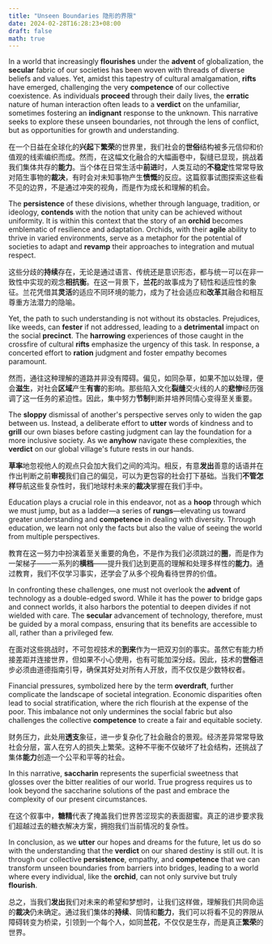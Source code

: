 ```yaml
---
title: "Unseen Boundaries 隐形的界限"
date: 2024-02-28T16:28:23+08:00
draft: false
math: true
---
```


In a world that increasingly **flourishes** under the **advent** of globalization, the **secular** fabric of our societies has been woven with threads of diverse beliefs and values. Yet, amidst this tapestry of cultural amalgamation, **rifts** have emerged, challenging the very **competence** of our collective coexistence. As individuals **proceed** through their daily lives, the **erratic** nature of human interaction often leads to a **verdict** on the unfamiliar, sometimes fostering an **indignant** response to the unknown. This narrative seeks to explore these unseen boundaries, not through the lens of conflict, but as opportunities for growth and understanding.

在一个日益在全球化的**兴起**下**繁荣**的世界里，我们社会的**世俗**结构被多元信仰和价值观的线索编织而成。然而，在这幅文化融合的大幅画卷中，裂缝已显现，挑战着我们集体共存的**能力**。当个体在日常生活中**前进**时，人类互动的**不稳定**性常常导致对陌生事物的**裁决**，有时会对未知事物产生**愤慨**的反应。这篇叙事试图探索这些看不见的边界，不是通过冲突的视角，而是作为成长和理解的机会。

The **persistence** of these divisions, whether through language, tradition, or ideology, **contends** with the notion that unity can be achieved without uniformity. It is within this context that the story of an **orchid** becomes emblematic of resilience and adaptation. Orchids, with their **agile** ability to thrive in varied environments, serve as a metaphor for the potential of societies to adapt and **revamp** their approaches to integration and mutual respect.

这些分歧的**持续**存在，无论是通过语言、传统还是意识形态，都与统一可以在非一致性中实现的观念**相抗衡**。在这一背景下，**兰花**的故事成为了韧性和适应性的象征。兰花凭借其**灵活**的适应不同环境的能力，成为了社会适应和**改革**其融合和相互尊重方法潜力的隐喻。

Yet, the path to such understanding is not without its obstacles. Prejudices, like weeds, can **fester** if not addressed, leading to a **detrimental** impact on the social **precinct**. The **harrowing** experiences of those caught in the crossfire of cultural **rifts** emphasize the urgency of this task. In response, a concerted effort to **ration** judgment and foster empathy becomes paramount.

然而，通往这种理解的道路并非没有障碍。偏见，如同杂草，如果不加以处理，便会**滋生**，对社会**区域**产生**有害**的影响。那些陷入文化**裂缝**交火线的人的**悲惨**经历强调了这一任务的紧迫性。因此，集中努力**节制**判断并培养同情心变得至关重要。

The **sloppy** dismissal of another's perspective serves only to widen the gap between us. Instead, a deliberate effort to **utter** words of kindness and to **grill** our own biases before casting judgment can lay the foundation for a more inclusive society. As we **anyhow** navigate these complexities, the **verdict** on our global village's future rests in our hands.

**草率**地忽视他人的观点只会加大我们之间的鸿沟。相反，有意**发出**善意的话语并在作出判断之前**审视**我们自己的偏见，可以为更包容的社会打下基础。当我们**不管怎样**导航这些复杂性时，我们地球村未来的**裁决**掌握在我们手中。

Education plays a crucial role in this endeavor, not as a **hoop** through which we must jump, but as a ladder—a series of **rungs**—elevating us toward greater understanding and **competence** in dealing with diversity. Through education, we learn not only the facts but also the value of seeing the world from multiple perspectives.

教育在这一努力中扮演着至关重要的角色，不是作为我们必须跳过的**圈**，而是作为一架梯子——一系列的**横档**——提升我们达到更高的理解和处理多样性的**能力**。通过教育，我们不仅学习事实，还学会了从多个视角看待世界的价值。

In confronting these challenges, one must not overlook the **advent** of technology as a double-edged sword. While it has the power to bridge gaps and connect worlds, it also harbors the potential to deepen divides if not wielded with care. The **secular** advancement of technology, therefore, must be guided by a moral compass, ensuring that its benefits are accessible to all, rather than a privileged few.

在面对这些挑战时，不可忽视技术的**到来**作为一把双刃剑的事实。虽然它有能力桥接差距并连接世界，但如果不小心使用，也有可能加深分歧。因此，技术的**世俗**进步必须由道德指南引导，确保其好处对所有人开放，而不仅仅是少数特权者。

Financial pressures, symbolized here by the term **overdraft**, further complicate the landscape of societal integration. Economic disparities often lead to social stratification, where the rich flourish at the expense of the poor. This imbalance not only undermines the social fabric but also challenges the collective **competence** to create a fair and equitable society.

财务压力，此处用**透支**象征，进一步复杂化了社会融合的景观。经济差异常常导致社会分层，富人在穷人的损失上繁荣。这种不平衡不仅破坏了社会结构，还挑战了集体**能力**创造一个公平和平等的社会。

In this narrative, **saccharin** represents the superficial sweetness that glosses over the bitter realities of our world. True progress requires us to look beyond the saccharine solutions of the past and embrace the complexity of our present circumstances.

在这个叙事中，**糖精**代表了掩盖我们世界苦涩现实的表面甜蜜。真正的进步要求我们超越过去的糖衣解决方案，拥抱我们当前情况的复杂性。

In conclusion, as we **utter** our hopes and dreams for the future, let us do so with the understanding that the **verdict** on our shared destiny is still out. It is through our collective **persistence**, empathy, and **competence** that we can transform unseen boundaries from barriers into bridges, leading to a world where every individual, like the **orchid**, can not only survive but truly **flourish**.

总之，当我们**发出**我们对未来的希望和梦想时，让我们这样做，理解我们共同命运的**裁决**仍未确定。通过我们集体的**持续**、同情和**能力**，我们可以将看不见的界限从障碍转变为桥梁，引领到一个每个人，如同**兰花**，不仅仅是生存，而是真正**繁荣**的世界。
